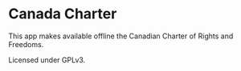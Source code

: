 # Canada Charter
This app makes available offline the Canadian Charter of Rights and Freedoms.

Licensed under GPLv3.
